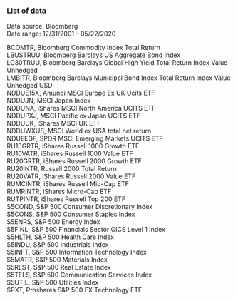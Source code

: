 ### List of data

Data source: Bloomberg</Br>
Date range: 12/31/2001 - 05/22/2020</Br>

BCOMTR, Bloomberg Commodity Index Total Return</Br>
LBUSTRUU, Bloomberg Barclays US Aggregate Bond Index</Br>
LG30TRUU, Bloomberg Barclays Global High Yield Total Return Index Value Unhedged</Br>
LMBITR, Bloomberg Barclays Municipal Bond Index Total Return Index Value Unhedged USD</Br>
NDDUE15X, Amundi MSCI Europe Ex UK Ucits ETF</Br>
NDDUJN, MSCI Japan Index</Br>
NDDUNA, iShares MSCI North America UCITS ETF</Br>
NDDUPXJ, MSCI Pacific ex Japan UCITS ETF</Br>
NDDUUK, iShares MSCI UK ETF</Br>
NDDUWXUS, MSCI World ex USA total net return</Br>
NDUEEGF, SPDR MSCI Emerging Markets UCITS ETF</Br>
RU10GRTR, iShares Russell 1000 Growth ETF</Br>
RU10VATR, iShares Russell 1000 Value ETF</Br>
RU20GRTR, iShares Russell 2000 Growth ETF</Br>
RU20INTR, Russell 2000 Total Return</Br>
RU20VATR, iShares Russell 2000 Value ETF</Br>
RUMCINTR, iShares Russell Mid-Cap ETF</Br>
RUMRINTR, iShares Micro-Cap ETF</Br>
RUTPINTR, iShares Russell Top 200 ETF</Br>
S5COND, S&P 500 Consumer Discretionary Index</Br>
S5CONS, S&P 500 Consumer Staples Index</Br>
S5ENRS, S&P 500 Energy Index</Br>
S5FINL, S&P 500 Financials Sector GICS Level 1 Index</Br>
S5HLTH, S&P 500 Health Care Index</Br>
S5INDU, S&P 500 Industrials Index</Br>
S5INFT, S&P 500 Information Technology Index</Br>
S5MATR, S&P 500 Materials Index</Br>
S5RLST, S&P 500 Real Estate Index</Br>
S5TELS, S&P 500 Communication Services Index</Br>
S5UTIL, S&P 500 Utilities Index</Br>
SPXT, Proshares S&P 500 EX Technology ETF</Br>
